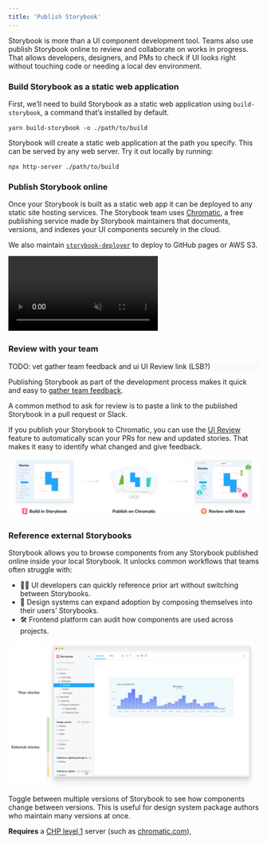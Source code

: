 ```yaml
---
title: 'Publish Storybook'
---
```


Storybook is more than a UI component development tool. Teams also use publish Storybook online to review and collaborate on works in progress. That allows developers, designers, and PMs to check if UI looks right without touching code or needing a local dev environment.

### Build Storybook as a static web application

First, we’ll need to build Storybook as a static web application using `build-storybook`, a command that’s installed by default. 

```shell
yarn build-storybook -o ./path/to/build
```

Storybook will create a static web application at the path you specify. This can be served by any web server. Try it out locally by running:

```shell
npx http-server ./path/to/build
```

### Publish Storybook online

Once your Storybook is built as a static web app it can be deployed to any static site hosting services. The Storybook team uses [Chromatic](https://www.chromatic.com/), a free publishing service made by Storybook maintainers that documents, versions, and indexes your UI components securely in the cloud. 

We also maintain [`storybook-deployer`](https://github.com/storybookjs/storybook-deployer) to deploy to GitHub pages or AWS S3.

<video autoPlay muted playsInline loop>
  <source
    src="storybook-publish-review-optimized.mp4"
    type="video/mp4"
  />
</video>

### Review with your team

<div style="background-color:#F8FAFC">
TODO: vet gather team feedback and ui UI Review link (LSB?)
</div>

Publishing Storybook as part of the development process makes it quick and easy to [gather team feedback](locate-gather-feedback).

A common method to ask for review is to paste a link to the published Storybook in a pull request or Slack.

If you publish your Storybook to Chromatic, you can use the [UI Review](locate-ui-review) feature to automatically scan your PRs for new and updated stories. That makes it easy to identify what changed and give feedback.

![Storybook publishing workflow](./workflow-publish.png)

### Reference external Storybooks

Storybook allows you to browse components from any Storybook published online inside your local Storybook. It unlocks common workflows that teams often struggle with:

- 👩‍💻 UI developers can quickly reference prior art without switching between Storybooks.
- 🎨 Design systems can expand adoption by composing themselves into their users’ Storybooks.
- 🛠 Frontend platform can audit how components are used across projects.


![Storybook reference external](./reference-external-storybooks-composition.jpg)

Toggle between multiple versions of Storybook to see how components change between versions. This is useful for design system package authors who maintain many versions at once.

**Requires** a [CHP level 1](./package-composition#chp-level-1) server (such as [chromatic.com](https://www.chromatic.com/)),